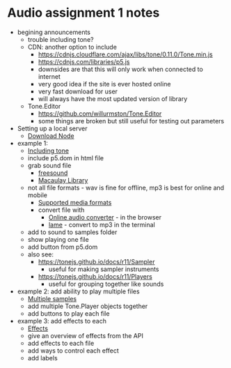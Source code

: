 # Audio assignment 1 notes

* begining announcements
  * trouble including tone?
  * CDN: another option to include
    * <https://cdnjs.cloudflare.com/ajax/libs/tone/0.11.0/Tone.min.js>
    * <https://cdnjs.com/libraries/p5.js>
    * downsides are that this will only work when connected to internet
    * very good idea if the site is ever hosted online
    * very fast download for user
    * will always have the most updated version of library
  * Tone.Editor
    * <https://github.com/willurmston/Tone.Editor>
    * some things are broken but still useful for testing out parameters
* Setting up a local server 
  * [Download Node](https://nodejs.org/en/)
* example 1:
  * [Including tone](1_includingTone_FINISHED/sketch.js)
  * include p5.dom in html file
  * grab sound file
    * [freesound](http://www.freesound.org)
    * [Macaulay Library](https://www.macaulaylibrary.org/#_ga=2.227816093.1451042078.1519181247-355812784.1519181247)
  * not all file formats - wav is fine for offline, mp3 is best for online and mobile
    * [Supported media formats](https://developer.mozilla.org/en-US/docs/Web/HTML/Supported_media_formats)
    * convert file with 
      * [Online audio converter](https://online-audio-converter.com/) - in the browser 
      * [lame](http://lame.sourceforge.net/download.php) - convert to mp3 in the terminal
  * add to sound to samples folder
  * show playing one file
  * add button from p5.dom
  * also see:
    * <https://tonejs.github.io/docs/r11/Sampler>
      * useful for making sampler instruments
    * <https://tonejs.github.io/docs/r11/Players>
      * useful for grouping together like sounds
* example 2: add ability to play multiple files
  * [Multiple samples](3_TonePlayersMultisample_FINISHED/sketch.js)
  * add multiple Tone.Player objects together
  * add buttons to play each file
* example 3: add effects to each 
  * [Effects](4_TonePlayersFX_FINISHED/sketch.js)
  * give an overview of effects from the API
  * add effects to each file
  * add ways to control each effect
  * add labels


